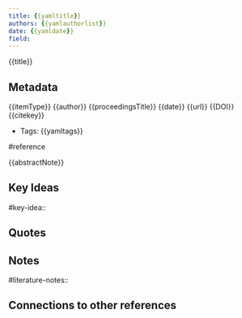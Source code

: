 ```yaml
---
title: {{yamltitle}}
authors: {{yamlauthorlist}}
date: {{yamldate}}
field:
---
```


{{title}}

## Metadata
{{itemType}}
{{author}}
{{proceedingsTitle}}
{{date}}
{{url}}
{{DOI}}
{{citekey}}
* Tags: {{yamltags}}

#reference


{{abstractNote}}

## Key Ideas
#key-idea:: 

## Quotes

## Notes
#literature-notes:: 

## Connections to other references
